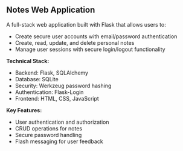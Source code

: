 ## Notes Web Application

A full-stack web application built with Flask that allows users to:
- Create secure user accounts with email/password authentication
- Create, read, update, and delete personal notes
- Manage user sessions with secure login/logout functionality

**Technical Stack:**
- Backend: Flask, SQLAlchemy
- Database: SQLite
- Security: Werkzeug password hashing
- Authentication: Flask-Login
- Frontend: HTML, CSS, JavaScript

**Key Features:**
- User authentication and authorization
- CRUD operations for notes
- Secure password handling
- Flash messaging for user feedback
